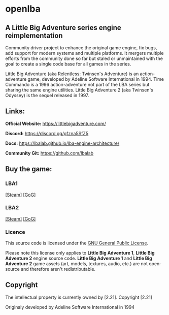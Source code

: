 # openlba
## A Little Big Adventure series engine reimplementation

Community driver project to enhance the original game engine, fix bugs, add support for modern systems and multiple platforms.
It mergers multiple efforts from the community done so far but staled or unmaintained with the goal to create a single code base for all games in the series.

Little Big Adventure (aka Relentless: Twinsen's Adventure) is an action-adventure game, developed by Adeline Software International in 1994. 
Time Commando is a 1996 action-adventure not part of the LBA series but sharing the same engine utilities.
Little Big Adventure 2 (aka Twinsen's Odyssey) is the sequel released in 1997.

## Links:
**Official Website:** https://littlebigadventure.com/

**Discord:** https://discord.gg/gfzna5SfZ5

**Docs:** https://lbalab.github.io/lba-engine-architecture/

**Community Git:** https://github.com/lbalab

## Buy the game:
### LBA1
 [[Steam]](https://store.steampowered.com/app/397330/Little_Big_Adventure__Enhanced_Edition/?l=french)  [[GoG]](https://www.gog.com/game/little_big_adventure)  
### LBA2
 [[Steam]](https://store.steampowered.com/app/398000/Little_Big_Adventure_2/)  [[GoG]](https://www.gog.com/game/little_big_adventure_2)

### Licence
This source code is licensed under the [GNU General Public License](https://github.com/2point21/lba1-classic-community/blob/main/LICENSE).

Please note this license only applies to **Little Big Adventure 1**, **Little Big Adventure 2** engine source code. **Little Big Adventure 1** and **Little Big Adventure 2** game assets (art, models, textures, audio, etc.) are not open-source and therefore aren't redistributable.

## Copyright
The intellectual property is currently owned by [2.21]. Copyright [2.21]

Originaly developed by Adeline Software International in 1994
